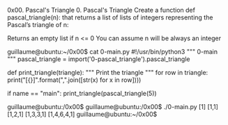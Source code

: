 0x00. Pascal's Triangle
0. Pascal's Triangle
Create a function def pascal_triangle(n): that returns a list of lists of integers representing the Pascal’s triangle of n:

Returns an empty list if n <= 0 You can assume n will be always an integer

guillaume@ubuntu:~/0x00$ cat 0-main.py #!/usr/bin/python3 """ 0-main """ pascal_triangle = import('0-pascal_triangle').pascal_triangle

def print_triangle(triangle): """ Print the triangle """ for row in triangle: print("[{}]".format(",".join([str(x) for x in row])))

if name == "main": print_triangle(pascal_triangle(5))

guillaume@ubuntu:/0x00$ guillaume@ubuntu:/0x00$ ./0-main.py [1] [1,1] [1,2,1] [1,3,3,1] [1,4,6,4,1] guillaume@ubuntu:~/0x00$
